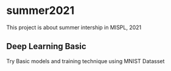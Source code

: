 # summer2021
This project is about summer intership in MISPL, 2021

## Deep Learning Basic
Try Basic models and training technique using MNIST Datasset
